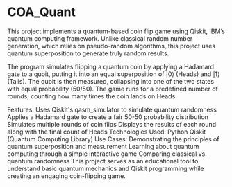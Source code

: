 # COA_Quant
This project implements a quantum-based coin flip game using Qiskit, IBM’s quantum computing framework. Unlike classical random number generation, which relies on pseudo-random algorithms, this project uses quantum superposition to generate truly random results.

The program simulates flipping a quantum coin by applying a Hadamard gate to a qubit, putting it into an equal superposition of |0⟩ (Heads) and |1⟩ (Tails). The qubit is then measured, collapsing into one of the two states with equal probability (50/50). The game runs for a predefined number of rounds, counting how many times the coin lands on Heads.

Features:
Uses Qiskit's qasm_simulator to simulate quantum randomness
Applies a Hadamard gate to create a fair 50-50 probability distribution
Simulates multiple rounds of coin flips
Displays the results of each round along with the final count of Heads
Technologies Used:
Python
Qiskit (Quantum Computing Library)
Use Cases:
Demonstrating the principles of quantum superposition and measurement
Learning about quantum computing through a simple interactive game
Comparing classical vs. quantum randomness
This project serves as an educational tool to understand basic quantum mechanics and Qiskit programming while creating an engaging coin-flipping game.

